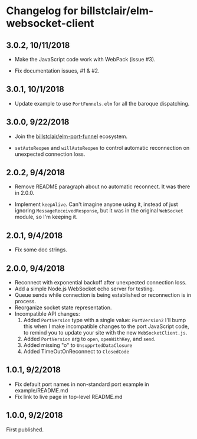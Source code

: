 # Changelog for billstclair/elm-websocket-client

## 3.0.2, 10/11/2018

* Make the JavaScript code work with WebPack (issue #3).

* Fix documentation issues, #1 & #2.

## 3.0.1, 10/1/2018

* Update example to use `PortFunnels.elm` for all the baroque dispatching.

## 3.0.0, 9/22/2018

* Join the [billstclair/elm-port-funnel](https://package.elm-lang.org/packages/billstclair/elm-port-funnel/latest) ecosystem.

* `setAutoReopen` and `willAutoReopen` to control automatic reconnection on unexpected connection loss.

## 2.0.2, 9/4/2018

* Remove README paragraph about no automatic reconnect. It was there in 2.0.0.

* Implement `keepAlive`. Can't imagine anyone using it, instead of just ignoring `MessageReceivedResponse`, but it was in the original `WebSocket` module, so I'm keeping it.

## 2.0.1, 9/4/2018

* Fix some doc strings.

## 2.0.0, 9/4/2018

* Reconnect with exponential backoff after unexpected connection loss.
* Add a simple Node.js WebSocket echo server for testing.
* Queue sends while connection is being established or reconnection is in process.
* Reorganize socket state representation.
* Incompatible API changes:
  1. Added `PortVersion` type with a single value: `PortVersion2`
     I'll bump this when I make incompatible changes to the port JavaScript code, to remind you to update your site with the new `WebSocketClient.js`.
  2. Added `PortVersion` arg to `open`, `openWithKey`, and `send`.
  3. Added missing "o" to `UnsupprtedDataClosure`
  4. Added TimeOutOnReconnect to `ClosedCode`

## 1.0.1, 9/2/2018

* Fix default port names in non-standard port example in example/README.md
* Fix link to live page in top-level README.md

## 1.0.0, 9/2/2018

First published.
